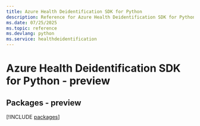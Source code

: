 ```yaml
---
title: Azure Health Deidentification SDK for Python
description: Reference for Azure Health Deidentification SDK for Python
ms.date: 07/25/2025
ms.topic: reference
ms.devlang: python
ms.service: healthdeidentification
---
```

# Azure Health Deidentification SDK for Python - preview
## Packages - preview
[!INCLUDE [packages](health-deidentification-index.md)]